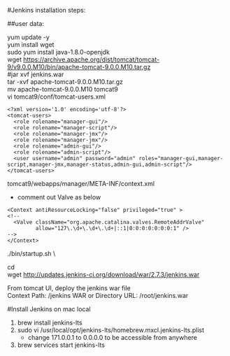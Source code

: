 #Jenkins installation steps:

##user data:

yum update -y \
yum install wget\
sudo yum install java-1.8.0-openjdk\
wget https://archive.apache.org/dist/tomcat/tomcat-9/v9.0.0.M10/bin/apache-tomcat-9.0.0.M10.tar.gz \
#jar xvf jenkins.war \
tar -xvf apache-tomcat-9.0.0.M10.tar.gz\
mv apache-tomcat-9.0.0.M10 tomcat9\
vi tomcat9/conf/tomcat-users.xml
  ```
  <?xml version='1.0' encoding='utf-8'?>
<tomcat-users>
    <role rolename="manager-gui"/>
    <role rolename="manager-script"/>
    <role rolename="manager-jmx"/>
    <role rolename="manager-jmx"/>
    <role rolename="admin-gui"/>
    <role rolename="admin-script"/>
    <user username="admin" password="admin" roles="manager-gui,manager-script,manager-jmx,manager-status,admin-gui,admin-script"/>
</tomcat-users>
  ```

tomcat9/webapps/manager/META-INF/context.xml
  - comment out Valve as below

```
<Context antiResourceLocking="false" privileged="true" >
<!--
  <Valve className="org.apache.catalina.valves.RemoteAddrValve"
         allow="127\.\d+\.\d+\.\d+|::1|0:0:0:0:0:0:0:1" />
-->
</Context>
```

./bin/startup.sh \

cd \
wget http://updates.jenkins-ci.org/download/war/2.7.3/jenkins.war

From tomcat UI, deploy the jenkins war file\
Context Path: /jenkins
WAR or Directory URL: /root/jenkins.war


#Install Jenkins on mac local
1. brew install jenkins-lts
2. sudo vi /usr/local/opt/jenkins-lts/homebrew.mxcl.jenkins-lts.plist
    - change 171.0.0.1 to 0.0.0.0 to be accessible from anywhere
3. brew services start jenkins-lts
